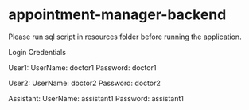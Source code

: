 # appointment-manager-backend

Please run sql script in resources folder before running the application.

Login Credentials

User1:
UserName: doctor1
Password: doctor1

User2:
UserName: doctor2
Password: doctor2

Assistant:
UserName: assistant1
Password: assistant1
